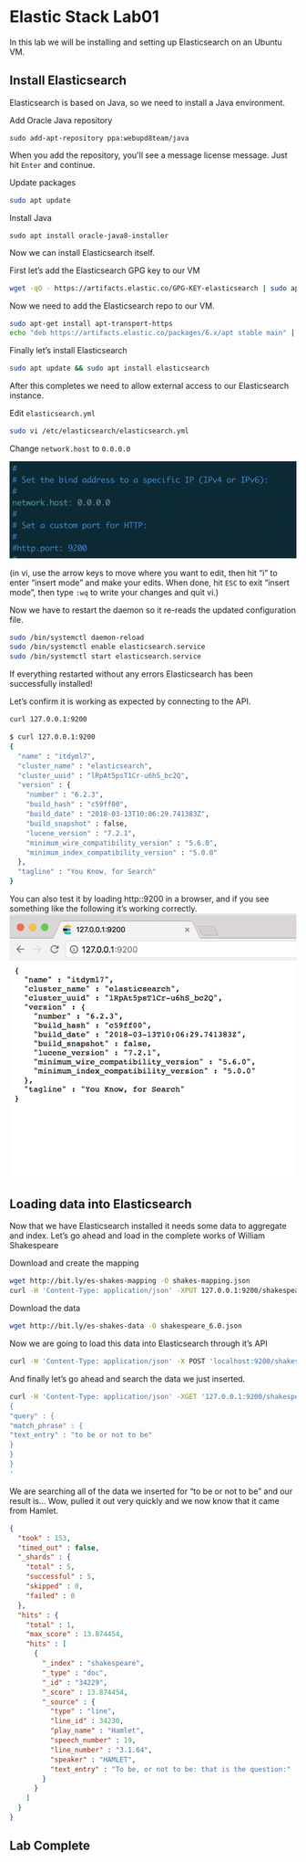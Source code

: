 # Elastic Stack Lab01
In this lab we will be installing and setting up Elasticsearch on an Ubuntu VM. 


## Install Elasticsearch 
Elasticsearch is based on Java, so we need to install a Java environment.

Add Oracle Java repository 
```
sudo add-apt-repository ppa:webupd8team/java
```

When you add the repository, you'll see a message license message. Just hit `Enter` and continue. 

Update packages
```bash
sudo apt update
```

Install Java 
```
sudo apt install oracle-java8-installer
```

Now we can install Elasticsearch itself.

First let’s add the Elasticsearch GPG key to our VM
```bash
wget -qO - https://artifacts.elastic.co/GPG-KEY-elasticsearch | sudo apt-key add -
```

Now we need to add the Elasticsearch repo to our VM. 
```bash
sudo apt-get install apt-transport-https
echo "deb https://artifacts.elastic.co/packages/6.x/apt stable main" | sudo tee -a /etc/apt/sources.list.d/elastic-6.x.list
```

Finally let’s install Elasticsearch
```bash
sudo apt update && sudo apt install elasticsearch
```

After this completes we need to allow external access to our Elasticsearch instance. 

Edit `elasticsearch.yml` 
```bash
sudo vi /etc/elasticsearch/elasticsearch.yml
```

Change `network.host` to `0.0.0.0`

![](index/9DDC1229-DF59-4E55-B355-70954AC080CB.png)

 (in vi, use the arrow keys to move where you want to edit, then hit “i” to enter “insert mode” and make your edits. When done, hit `ESC` to exit “insert mode”, then type `:wq` to write your changes and quit vi.)

Now we have to restart the daemon so it re-reads the updated configuration file. 
```bash
sudo /bin/systemctl daemon-reload
sudo /bin/systemctl enable elasticsearch.service
sudo /bin/systemctl start elasticsearch.service
```

If everything restarted without any errors Elasticsearch has been successfully installed! 

Let’s confirm it is working as expected by connecting to the API.
```bash
curl 127.0.0.1:9200
```

```bash
$ curl 127.0.0.1:9200
{
  "name" : "itdyml7",
  "cluster_name" : "elasticsearch",
  "cluster_uuid" : "lRpAt5psT1Cr-u6hS_bc2Q",
  "version" : {
    "number" : "6.2.3",
    "build_hash" : "c59ff00",
    "build_date" : "2018-03-13T10:06:29.741383Z",
    "build_snapshot" : false,
    "lucene_version" : "7.2.1",
    "minimum_wire_compatibility_version" : "5.6.0",
    "minimum_index_compatibility_version" : "5.0.0"
  },
  "tagline" : "You Know, for Search"
}
```

You can also test it by loading http:<VM IP>:9200 in a browser, and if you see something like the following it’s working correctly. 
![](index/05CDF398-09D6-4AE2-BA56-7A5BAA985A2D%204.png)

## Loading data into Elasticsearch 
Now that we have Elasticsearch installed it needs some data to aggregate and index.  Let’s go ahead and load in the complete works of William Shakespeare 

Download and create the mapping 
```bash
wget http://bit.ly/es-shakes-mapping -O shakes-mapping.json
curl -H 'Content-Type: application/json' -XPUT 127.0.0.1:9200/shakespeare --data-binary @shakes-mapping.json
```

Download the data 
```bash
wget http://bit.ly/es-shakes-data -O shakespeare_6.0.json
```

Now we are going to load this data into Elasticsearch through it’s API
```bash
curl -H 'Content-Type: application/json' -X POST 'localhost:9200/shakespeare/doc/_bulk?pretty' --data-binary  @shakespeare_6.0.json
```

And finally let’s go ahead and search the data we just inserted. 
```bash
curl -H 'Content-Type: application/json' -XGET '127.0.0.1:9200/shakespeare/_search?pretty' -d '
{
"query" : {
"match_phrase" : {
"text_entry" : "to be or not to be"
}
}
}
'
```

We are searching all of the data we inserted for “to be or not to be” and our result is…   Wow, pulled it out very quickly and we now know that it came from Hamlet.
```json
{
  "took" : 153,
  "timed_out" : false,
  "_shards" : {
    "total" : 5,
    "successful" : 5,
    "skipped" : 0,
    "failed" : 0
  },
  "hits" : {
    "total" : 1,
    "max_score" : 13.874454,
    "hits" : [
      {
        "_index" : "shakespeare",
        "_type" : "doc",
        "_id" : "34229",
        "_score" : 13.874454,
        "_source" : {
          "type" : "line",
          "line_id" : 34230,
          "play_name" : "Hamlet",
          "speech_number" : 19,
          "line_number" : "3.1.64",
          "speaker" : "HAMLET",
          "text_entry" : "To be, or not to be: that is the question:"
        }
      }
    ]
  }
}

```

## Lab Complete